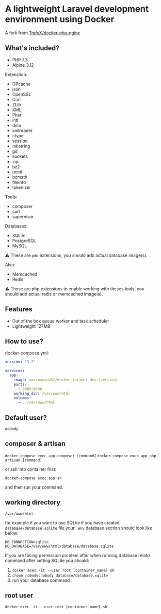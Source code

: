 # A lightweight Laravel development environment using Docker

A fork from [TrafeX/docker-php-nginx](https://github.com/TrafeX/docker-php-nginx)

## What's included?

* PHP 7.3
* Alpine 3.12

Extenstion:
* OPcache
* json
* OpenSSL
* Curl
* ZLib
* XML
* Phar
* intl
* dom
* xmlreader
* ctype
* session
* mbstring
* gd
* sockets
* zip
* bz2
* pcntl
* bcmath
* fileinfo
* tokenizer

Tools:
* composer
* curl
* supervisor

Databases:
* SQLite
* PostgreSQL
* MySQL

⚠️ These are `pdo` extensions, you  should add actual database image(s).

Also:
* Memcached
* Redis

⚠️ These are php extensions to enable working with theses tools, you should add actual redis or memcached image(s).

## Features

* Out of the box queue worker and task scheduler
* Lightweight 127MB

## How to use?

docker-compose.yml:

```yml
version: "3.2"

services:
  app:
    image: amirmasoud32/docker-laravel-dev:[version]
    ports:
      - 8080:8080
    working_dir: /var/www/html
    volumes:
      - .:/var/www/html
```

## Default user?

`nobody`

## composer & artisan

`docker-compose exec app composer [command]`
`docker-compose exec app php artisan [command]`

or ssh into container first:

`docker-compose exec app sh`

and then run your command.

## working directory

`/var/www/html`

for example if you want to use SQLite if you have created `database\database.sqlite`
file your `.env` database section should look like below:

```
DB_CONNECTION=sqlite
DB_DATABASE=/var/www/html/database/database.sqlite
```

If you are facing permission problem after when running database relatd command
after setting SQLite you should:

1. `docker exec -it --user root [container_name] sh`
2. `chown nobody:nobody database/database.sqlite`
3. run your database command

## root user

`docker exec -it --user root [container_name] sh`
